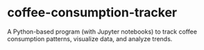 # coffee-consumption-tracker
A Python-based program (with Jupyter notebooks) to track coffee consumption patterns, visualize data, and analyze trends.
